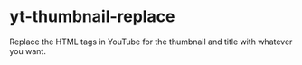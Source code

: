 # yt-thumbnail-replace
Replace the HTML tags in YouTube for the thumbnail and title with whatever you want.
